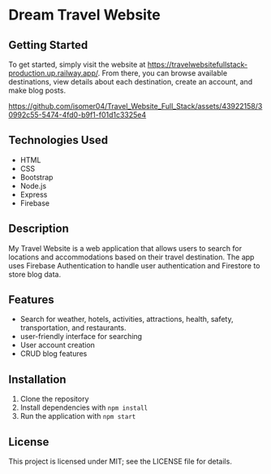 # Dream Travel Website

## Getting Started
To get started, simply visit the website at https://travelwebsitefullstack-production.up.railway.app/. From there, you can browse available destinations, view details about each destination, create an account, and make blog posts.




https://github.com/isomer04/Travel_Website_Full_Stack/assets/43922158/30992c55-5474-4fd0-b9f1-f01d1c3325e4



## Technologies Used
- HTML
- CSS
- Bootstrap
- Node.js
- Express
- Firebase

## Description
My Travel Website is a web application that allows users to search for locations and accommodations based on their travel destination. The app uses Firebase Authentication to handle user authentication and Firestore to store blog data.

## Features
- Search for weather, hotels, activities, attractions, health, safety, transportation, and restaurants.
- user-friendly interface for searching
- User account creation
- CRUD blog features

## Installation
1. Clone the repository
2. Install dependencies with `npm install`
3. Run the application with `npm start`

## License
This project is licensed under MIT; see the LICENSE file for details.


